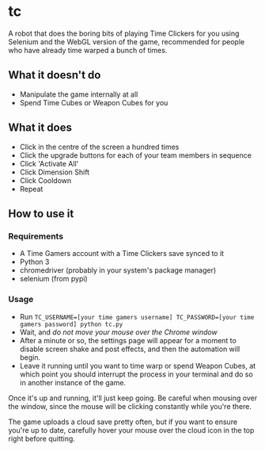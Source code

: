 # tc

A robot that does the boring bits of playing Time Clickers for you using
Selenium and the WebGL version of the game, recommended for people who have
already time warped a bunch of times.

## What it doesn't do

- Manipulate the game internally at all
- Spend Time Cubes or Weapon Cubes for you

## What it does

- Click in the centre of the screen a hundred times
- Click the upgrade buttons for each of your team members in sequence
- Click 'Activate All'
- Click Dimension Shift
- Click Cooldown
- Repeat

## How to use it

### Requirements

- A Time Gamers account with a Time Clickers save synced to it
- Python 3
- chromedriver (probably in your system's package manager)
- selenium (from pypi)

### Usage

- Run `TC_USERNAME=[your time gamers username] TC_PASSWORD=[your time gamers
  password] python tc.py`
- Wait, and _do not move your mouse over the Chrome window_
- After a minute or so, the settings page will appear for a moment to disable
  screen shake and post effects, and then the automation will begin.
- Leave it running until you want to time warp or spend Weapon Cubes, at which
  point you should interrupt the process in your terminal and do so in another
  instance of the game.

Once it's up and running, it'll just keep going. Be careful when mousing over
the window, since the mouse will be clicking constantly while you're there.

The game uploads a cloud save pretty often, but if you want to ensure you're up
to date, carefully hover your mouse over the cloud icon in the top right before
quitting.
